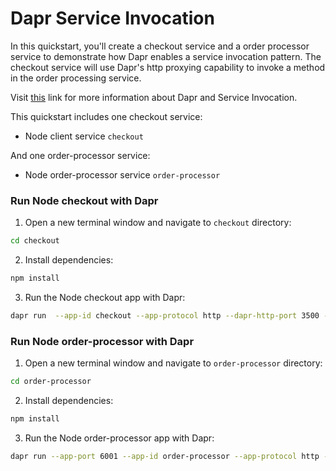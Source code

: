 # Dapr Service Invocation

In this quickstart, you'll create a checkout service and a order processor service to demonstrate how Dapr enables a service invocation pattern. The checkout service will use Dapr's http proxying capability to invoke a method in the order processing service.

Visit [this](https://docs.dapr.io/developing-applications/building-blocks/service-invocation/) link for more information about Dapr and Service Invocation.

This quickstart includes one checkout service:

- Node client service `checkout` 

And one order-processor service: 
 
- Node order-processor service `order-processor`

### Run Node checkout with Dapr

1. Open a new terminal window and navigate to `checkout` directory: 

```bash
cd checkout
```

2. Install dependencies: 

<!-- STEP
name: Install Node dependencies
working_dir: ./checkout
-->

```bash
npm install
```

3. Run the Node checkout app with Dapr: 
    
```bash
dapr run  --app-id checkout --app-protocol http --dapr-http-port 3500 -- npm start
```

<!-- END_STEP -->
### Run Node order-processor with Dapr

1. Open a new terminal window and navigate to `order-processor` directory: 

```bash
cd order-processor
```

2. Install dependencies: 

<!-- STEP
name: Install Node dependencies
working_dir: ./order-processor
-->

```bash
npm install
```

3. Run the Node order-processor app with Dapr: 

```bash
dapr run --app-port 6001 --app-id order-processor --app-protocol http --dapr-http-port 3501 -- npm start
```

<!-- END_STEP -->
